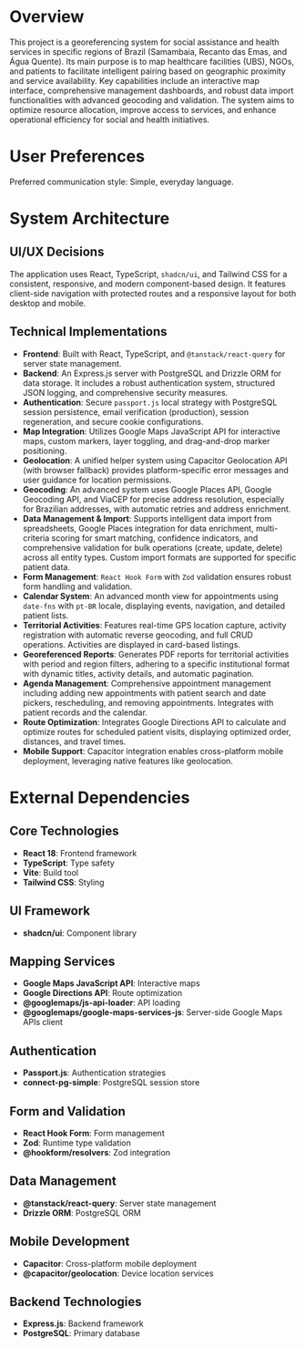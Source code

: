# Overview

This project is a georeferencing system for social assistance and health services in specific regions of Brazil (Samambaia, Recanto das Emas, and Água Quente). Its main purpose is to map healthcare facilities (UBS), NGOs, and patients to facilitate intelligent pairing based on geographic proximity and service availability. Key capabilities include an interactive map interface, comprehensive management dashboards, and robust data import functionalities with advanced geocoding and validation. The system aims to optimize resource allocation, improve access to services, and enhance operational efficiency for social and health initiatives.

# User Preferences

Preferred communication style: Simple, everyday language.

# System Architecture

## UI/UX Decisions
The application uses React, TypeScript, `shadcn/ui`, and Tailwind CSS for a consistent, responsive, and modern component-based design. It features client-side navigation with protected routes and a responsive layout for both desktop and mobile.

## Technical Implementations
- **Frontend**: Built with React, TypeScript, and `@tanstack/react-query` for server state management.
- **Backend**: An Express.js server with PostgreSQL and Drizzle ORM for data storage. It includes a robust authentication system, structured JSON logging, and comprehensive security measures.
- **Authentication**: Secure `passport.js` local strategy with PostgreSQL session persistence, email verification (production), session regeneration, and secure cookie configurations.
- **Map Integration**: Utilizes Google Maps JavaScript API for interactive maps, custom markers, layer toggling, and drag-and-drop marker positioning.
- **Geolocation**: A unified helper system using Capacitor Geolocation API (with browser fallback) provides platform-specific error messages and user guidance for location permissions.
- **Geocoding**: An advanced system uses Google Places API, Google Geocoding API, and ViaCEP for precise address resolution, especially for Brazilian addresses, with automatic retries and address enrichment.
- **Data Management & Import**: Supports intelligent data import from spreadsheets, Google Places integration for data enrichment, multi-criteria scoring for smart matching, confidence indicators, and comprehensive validation for bulk operations (create, update, delete) across all entity types. Custom import formats are supported for specific patient data.
- **Form Management**: `React Hook Form` with `Zod` validation ensures robust form handling and validation.
- **Calendar System**: An advanced month view for appointments using `date-fns` with `pt-BR` locale, displaying events, navigation, and detailed patient lists.
- **Territorial Activities**: Features real-time GPS location capture, activity registration with automatic reverse geocoding, and full CRUD operations. Activities are displayed in card-based listings.
- **Georeferenced Reports**: Generates PDF reports for territorial activities with period and region filters, adhering to a specific institutional format with dynamic titles, activity details, and automatic pagination.
- **Agenda Management**: Comprehensive appointment management including adding new appointments with patient search and date pickers, rescheduling, and removing appointments. Integrates with patient records and the calendar.
- **Route Optimization**: Integrates Google Directions API to calculate and optimize routes for scheduled patient visits, displaying optimized order, distances, and travel times.
- **Mobile Support**: Capacitor integration enables cross-platform mobile deployment, leveraging native features like geolocation.

# External Dependencies

## Core Technologies
- **React 18**: Frontend framework
- **TypeScript**: Type safety
- **Vite**: Build tool
- **Tailwind CSS**: Styling

## UI Framework
- **shadcn/ui**: Component library

## Mapping Services
- **Google Maps JavaScript API**: Interactive maps
- **Google Directions API**: Route optimization
- **@googlemaps/js-api-loader**: API loading
- **@googlemaps/google-maps-services-js**: Server-side Google Maps APIs client

## Authentication
- **Passport.js**: Authentication strategies
- **connect-pg-simple**: PostgreSQL session store

## Form and Validation
- **React Hook Form**: Form management
- **Zod**: Runtime type validation
- **@hookform/resolvers**: Zod integration

## Data Management
- **@tanstack/react-query**: Server state management
- **Drizzle ORM**: PostgreSQL ORM

## Mobile Development
- **Capacitor**: Cross-platform mobile deployment
- **@capacitor/geolocation**: Device location services

## Backend Technologies
- **Express.js**: Backend framework
- **PostgreSQL**: Primary database
